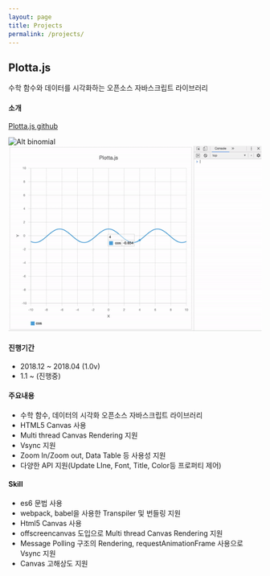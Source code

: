 ```yaml
---
layout: page
title: Projects
permalink: /projects/
---
```


## Plotta.js

수학 함수와 데이터를 시각화하는 오픈소스 자바스크립트 라이브러리

#### 소개

[Plotta.js github](https://github.com/iamsjy17/Plotta.js)

![Alt binomial](/assets/img/project/plotta_demo1.gif)
![Alt binomial](/assets/img/project/plotta_demo2.gif)

#### 진행기간

- 2018.12 ~ 2018.04 (1.0v)
- 1.1 ~ (진행중)

#### 주요내용

- 수학 함수, 데이터의 시각화 오픈소스 자바스크립트 라이브러리
- HTML5 Canvas 사용
- Multi thread Canvas Rendering 지원
- Vsync 지원
- Zoom In/Zoom out, Data Table 등 사용성 지원
- 다양한 API 지원(Update LIne, Font, Title, Color등 프로퍼티 제어)

#### Skill

- es6 문법 사용
- webpack, babel을 사용한 Transpiler 및 번들링 지원
- Html5 Canvas 사용
- offscreencanvas 도입으로 Multi thread Canvas Rendering 지원
- Message Polling 구조의 Rendering, requestAnimationFrame 사용으로 Vsync 지원
- Canvas 고해상도 지원
